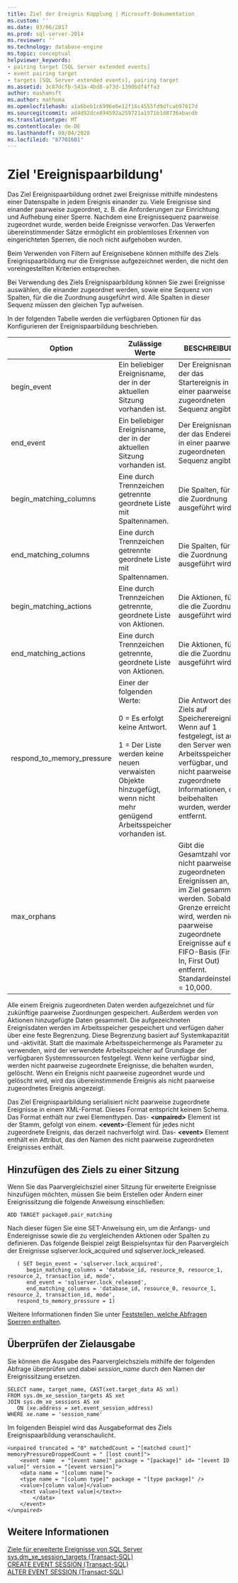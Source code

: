 ```yaml
---
title: Ziel der Ereignis Kopplung | Microsoft-Dokumentation
ms.custom: ''
ms.date: 03/06/2017
ms.prod: sql-server-2014
ms.reviewer: ''
ms.technology: database-engine
ms.topic: conceptual
helpviewer_keywords:
- pairing target [SQL Server extended events]
- event pairing target
- targets [SQL Server extended events], pairing target
ms.assetid: 3c87dcfb-543a-4bd8-a73d-1390bdf4ffa3
author: mashamsft
ms.author: mathoma
ms.openlocfilehash: a1a6beb1c6996e6e12f16c4555fd9dfcab97617d
ms.sourcegitcommit: ad4d92dce894592a259721a1571b1d8736abacdb
ms.translationtype: MT
ms.contentlocale: de-DE
ms.lasthandoff: 08/04/2020
ms.locfileid: "87701601"
---
```

# <a name="event-pairing-target"></a>Ziel 'Ereignispaarbildung'
  Das Ziel Ereignispaarbildung ordnet zwei Ereignisse mithilfe mindestens einer Datenspalte in jedem Ereignis einander zu. Viele Ereignisse sind einander paarweise zugeordnet, z. B. die Anforderungen zur Einrichtung und Aufhebung einer Sperre. Nachdem eine Ereignissequenz paarweise zugeordnet wurde, werden beide Ereignisse verworfen. Das Verwerfen übereinstimmender Sätze ermöglicht ein problemloses Erkennen von eingerichteten Sperren, die noch nicht aufgehoben wurden.  
  
 Beim Verwenden von Filtern auf Ereignisebene können mithilfe des Ziels Ereignispaarbildung nur die Ereignisse aufgezeichnet werden, die nicht den voreingestellten Kriterien entsprechen.  
  
 Bei Verwendung des Ziels Ereignispaarbildung können Sie zwei Ereignisse auswählen, die einander zugeordnet werden, sowie eine Sequenz von Spalten, für die die Zuordnung ausgeführt wird. Alle Spalten in dieser Sequenz müssen den gleichen Typ aufweisen.  
  
 In der folgenden Tabelle werden die verfügbaren Optionen für das Konfigurieren der Ereignispaarbildung beschrieben.  
  
|Option|Zulässige Werte|BESCHREIBUNG|  
|------------|--------------------|-----------------|  
|begin_event|Ein beliebiger Ereignisname, der in der aktuellen Sitzung vorhanden ist.|Der Ereignisname, der das Startereignis in einer paarweise zugeordneten Sequenz angibt.|  
|end_event|Ein beliebiger Ereignisname, der in der aktuellen Sitzung vorhanden ist.|Der Ereignisname, der das Endereignis in einer paarweise zugeordneten Sequenz angibt.|  
|begin_matching_columns|Eine durch Trennzeichen getrennte geordnete Liste mit Spaltennamen.|Die Spalten, für die die Zuordnung ausgeführt wird.|  
|end_matching_columns|Eine durch Trennzeichen getrennte geordnete Liste mit Spaltennamen.|Die Spalten, für die die Zuordnung ausgeführt wird.|  
|begin_matching_actions|Eine durch Trennzeichen getrennte, geordnete Liste von Aktionen.|Die Aktionen, für die die Zuordnung ausgeführt wird.|  
|end_matching_actions|Eine durch Trennzeichen getrennte, geordnete Liste von Aktionen.|Die Aktionen, für die die Zuordnung ausgeführt wird.|  
|respond_to_memory_pressure|Einer der folgenden Werte:<br /><br /> 0 = Es erfolgt keine Antwort.<br /><br /> 1 = Der Liste werden keine neuen verwaisten Objekte hinzugefügt, wenn nicht mehr genügend Arbeitsspeicher vorhanden ist.|Die Antwort des Ziels auf Speicherereignisse. Wenn auf 1 festgelegt, ist auf den Server wenig Arbeitsspeicher verfügbar, und nicht paarweise zugeordnete Informationen, die beibehalten wurden, werden entfernt.|  
|max_orphans||Gibt die Gesamtzahl von nicht paarweise zugeordneten Ereignissen an, die im Ziel gesammelt werden. Sobald die Grenze erreicht wird, werden nicht paarweise zugeordnete Ereignisse auf einer FIFO-Basis (First In, First Out) entfernt. Standardeinstellung = 10,000.|  
  
 Alle einem Ereignis zugeordneten Daten werden aufgezeichnet und für zukünftige paarweise Zuordnungen gespeichert. Außerdem werden von Aktionen hinzugefügte Daten gesammelt. Die aufgezeichneten Ereignisdaten werden im Arbeitsspeicher gespeichert und verfügen daher über eine feste Begrenzung. Diese Begrenzung basiert auf Systemkapazität und -aktivität. Statt die maximale Arbeitsspeichermenge als Parameter zu verwenden, wird der verwendete Arbeitsspeicher auf Grundlage der verfügbaren Systemressourcen festgelegt. Wenn keine verfügbar sind, werden nicht paarweise zugeordnete Ereignisse, die behalten wurden, gelöscht. Wenn ein Ereignis nicht paarweise zugeordnet wurde und gelöscht wird, wird das übereinstimmende Ereignis als nicht paarweise zugeordnetes Ereignis angezeigt.  
  
 Das Ziel Ereignispaarbildung serialisiert nicht paarweise zugeordnete Ereignisse in einem XML-Format. Dieses Format entspricht keinem Schema. Das Format enthält nur zwei Elementtypen. Das- **\<unpaired>** Element ist der Stamm, gefolgt von einem. **\<event>**-Element für jedes nicht zugeordnete Ereignis, das derzeit nachverfolgt wird. Das- **\<event>** Element enthält ein Attribut, das den Namen des nicht paarweise zugeordneten Ereignisses enthält.  
  
## <a name="adding-the-target-to-a-session"></a>Hinzufügen des Ziels zu einer Sitzung  
 Wenn Sie das Paarvergleichsziel einer Sitzung für erweiterte Ereignisse hinzufügen möchten, müssen Sie beim Erstellen oder Ändern einer Ereignissitzung die folgende Anweisung einschließen:  
  
```  
ADD TARGET package0.pair_matching   
```  
  
 Nach dieser fügen Sie eine SET-Anweisung ein, um die Anfangs- und Endereignisse sowie die zu vergleichenden Aktionen oder Spalten zu definieren. Das folgende Beispiel zeigt Beispielsyntax für den Paarvergleich der Ereignisse sqlserver.lock_acquired und sqlserver.lock_released.  
  
```  
   ( SET begin_event = 'sqlserver.lock_acquired',  
      begin_matching_columns = 'database_id, resource_0, resource_1, resource_2, transaction_id, mode',  
      end_event = 'sqlserver.lock_released',  
      end_matching_columns = 'database_id, resource_0, resource_1, resource_2, transaction_id, mode',  
   respond_to_memory_pressure = 1)  
```  
  
 Weitere Informationen finden Sie unter [Feststellen, welche Abfragen Sperren enthalten](../relational-databases/extended-events/determine-which-queries-are-holding-locks.md).  
  
## <a name="reviewing-the-target-output"></a>Überprüfen der Zielausgabe  
 Sie können die Ausgabe des Paarvergleichsziels mithilfe der folgenden Abfrage überprüfen und dabei *session_name* durch den Namen der Ereignissitzung ersetzen.  
  
```  
SELECT name, target_name, CAST(xet.target_data AS xml)  
FROM sys.dm_xe_session_targets AS xet  
JOIN sys.dm_xe_sessions AS xe  
   ON (xe.address = xet.event_session_address)  
WHERE xe.name = 'session_name'  
```  
  
 Im folgenden Beispiel wird das Ausgabeformat des Ziels Ereignispaarbildung veranschaulicht.  
  
```  
<unpaired truncated = "0" matchedCount = "[matched count]" memoryPressureDroppedCount = " [lost count]">  
    <event name  = "[event name]" package = "[package]" id= "[event ID value]" version = "[event version]">  
    <data name = "[column name]">   
    <type name = "[column type]" package = "[type package]" />   
    <value>[column value]</value>  
    <text value>[text value]</text>>  
        </data>  
    </event>  
</unpaired>  
```  
  
## <a name="see-also"></a>Weitere Informationen  
 [Ziele für erweiterte Ereignisse von SQL Server](../../2014/database-engine/sql-server-extended-events-targets.md)   
 [sys.dm_xe_session_targets &#40;Transact-SQL&#41;](/sql/relational-databases/system-dynamic-management-views/sys-dm-xe-session-targets-transact-sql)   
 [CREATE EVENT SESSION &#40;Transact-SQL&#41;](/sql/t-sql/statements/create-event-session-transact-sql)   
 [ALTER EVENT SESSION &#40;Transact-SQL&#41;](/sql/t-sql/statements/alter-event-session-transact-sql)  
  
  
